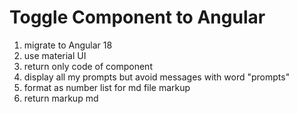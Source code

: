 # Toggle Component to Angular

1. migrate to Angular 18
2. use material UI
3. return only code of component
4. display all my prompts but avoid messages with word "prompts"
5. format as number list for md file markup
6. return markup md

